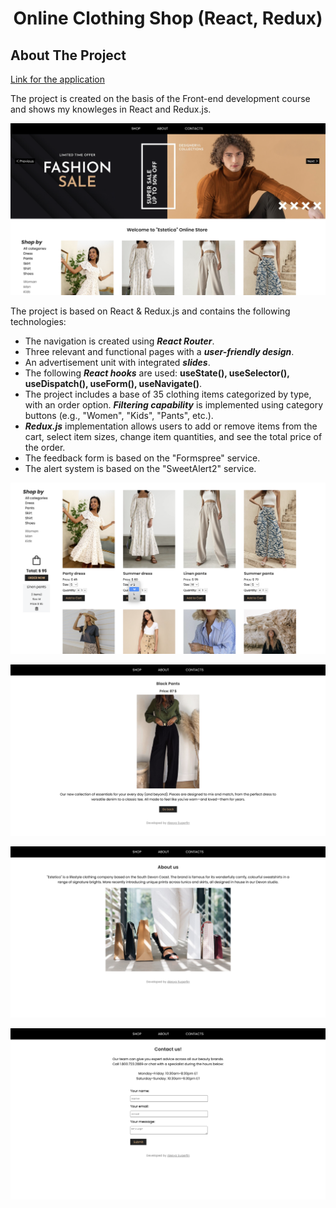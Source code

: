 <h1 align="center">Online Clothing Shop (React, Redux)</h1>

<!-- ABOUT THE PROJECT -->
## About The Project

[Link for the application](https://alesya-superfin-online-clothing-shop.netlify.app/)

The project is created on the basis of the Front-end development course and shows my knowleges in React and Redux.js.

![Product Name Screen Shot](https://github.com/AlesyaSuperfin/online-clothing-shop/blob/main/public/Screenshot%201.png#:~:text=Screenshot%201.-,png,-Screenshot%202.png)

The project is based on React & Redux.js and contains the following technologies:

* The navigation is created using ***React Router***.
* Three relevant and functional pages with a ***user-friendly design***.
* An advertisement unit with integrated ***slides***.
* The following ***React hooks*** are used: **useState(), useSelector(), useDispatch(), useForm(), useNavigate()**.
* The project includes a base of 35 clothing items categorized by type, with an order option. ***Filtering capability*** is implemented using category buttons (e.g., "Women", "Kids", "Pants", etc.).
* ***Redux.js*** implementation allows users to add or remove items from the cart, select item sizes, change item quantities, and see the total price of the order.
* The feedback form is based on the "Formspree" service.
* The alert system is based on the "SweetAlert2" service.

![Product Name Screen Shot](https://github.com/AlesyaSuperfin/online-clothing-shop/blob/main/public/Screenshot%202.png#:~:text=Screenshot%202.-,png,-Screenshot%203.png)

![Product Name Screen Shot](https://github.com/AlesyaSuperfin/online-clothing-shop/blob/main/public/Screenshot%203.png#:~:text=Screenshot%203.-,png,-Screenshot%204.png)

![Product Name Screen Shot](https://github.com/AlesyaSuperfin/online-clothing-shop/blob/main/public/Screenshot%204.png#:~:text=Screenshot%203.png-,Screenshot,-4.png)

![Product Name Screen Shot](https://github.com/AlesyaSuperfin/online-clothing-shop/blob/main/public/Screenshot%205.png#:~:text=Screenshot%204.png-,Screenshot,-5.png)
